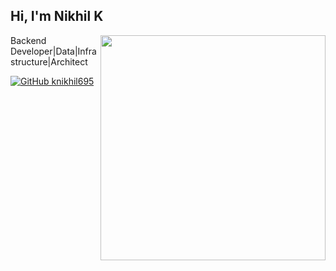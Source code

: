 <h2> Hi, I'm Nikhil K </h2>

<img align='right' src="https://github-readme-stats.vercel.app/api?username=knikhil695&count_private=true&show_icons=true&theme=cobalt" width="360">

<p>
  
Backend Developer|Data|Infrastructure|Architect

</p>


[![GitHub knikhil695](https://img.shields.io/github/followers/knikhil695?label=follow%20github&style=flat-square)](https://github.com/knikhil695)

<br>
